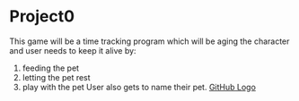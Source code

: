 # Project0
This game will be a time tracking program which will be aging the character and user needs to keep it alive by:
1. feeding the pet
2. letting the pet rest
3. play with the pet
User also gets to name their pet.
[GitHub Logo](1.png)
